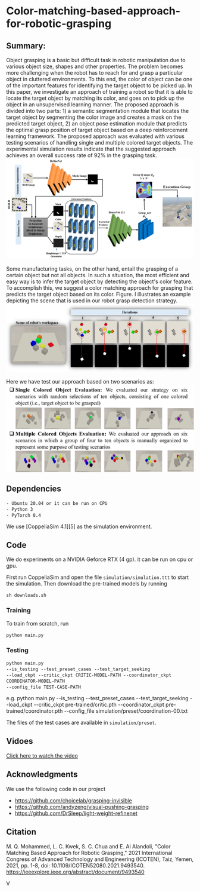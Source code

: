 # Color-matching-based-approach-for-robotic-grasping

## Summary:
Object grasping is a basic but difficult task in robotic manipulation due to various object size, shapes and other properties. The problem becomes more challenging when the robot has to reach for and grasp a particular object in cluttered environments. To this end, the color of object can be one of the important features for identifying the target object to be picked up. In this paper, we investigate an approach of training a robot so that it is able to locate the target object by matching its color, and goes on to pick up the object in an unsupervised learning manner. The proposed approach is divided into two parts: 1) a semantic segmentation module that locates the target object by segmenting the color image and creates a mask on the predicted target object, 2) an object pose estimation module that predicts the optimal grasp position of target object based on a deep reinforcement learning framework. The proposed approach was evaluated with various testing scenarios of handling single and multiple colored target objects. The experimental simulation results indicate that the suggested approach achieves an overall success rate of 92% in the grasping task.
![Proposed Approach](images/Picture1.png)

Some manufacturing tasks, on the other hand, entail the grasping of a certain object but not all objects. In such a situation, the most efficient and easy way is to infer the target object by detecting the object's color feature. To accomplish this, we suggest a color matching approach for grasping that predicts the target object based on its color. Figure. I illustrates an example depicting the scene that is used in our robot grasp detection strategy.
![reason behind this approach](images/Picture2.png)

Here we have test our approach based on two scenarios as:
![Proposed Approach](images/Picture3.png)

## Dependencies
```
- Ubuntu 20.04 or it can be run on CPU
- Python 3
- PyTorch 0.4
```
We use [CoppeliaSim 4.1][5] as the simulation environment.

## Code
We do experiments on a NVIDIA Geforce RTX (4 gp). it can be run on cpu or gpu.

First run CoppeliaSim and open the file ```simulation/simulation.ttt``` to start the simulation. Then download the pre-trained models by running

```
sh downloads.sh
```

### Training
To train from scratch, run

```
python main.py
```

### Testing
```
python main.py
--is_testing --test_preset_cases --test_target_seeking
--load_ckpt --critic_ckpt CRITIC-MODEL-PATH --coordinator_ckpt COORDINATOR-MODEL-PATH
--config_file TEST-CASE-PATH
```

e.g. 
python main.py --is_testing --test_preset_cases --test_target_seeking --load_ckpt --critic_ckpt pre-trained/critic.pth --coordinator_ckpt pre-trained/coordinator.pth --config_file  simulation/preset/coordination-00.txt

The files of the test cases are available in ```simulation/preset```.


## Vidoes
[Click here to watch the video](images/case1.gif)


## Acknowledgments
We use the following code in our project
- https://github.com/choicelab/grasping-invisible
- https://github.com/andyzeng/visual-pushing-grasping
- https://github.com/DrSleep/light-weight-refinenet

## Citation 
M. Q. Mohammed, L. C. Kwek, S. C. Chua and E. Ai Alandoli, "Color Matching Based Approach for Robotic Grasping," 2021 International Congress of Advanced Technology and Engineering (ICOTEN), Taiz, Yemen, 2021, pp. 1-8, doi: 10.1109/ICOTEN52080.2021.9493540.
https://ieeexplore.ieee.org/abstract/document/9493540 

V


